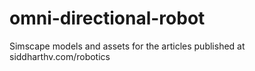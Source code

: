 # omni-directional-robot
Simscape models and assets for the articles published at siddharthv.com/robotics
